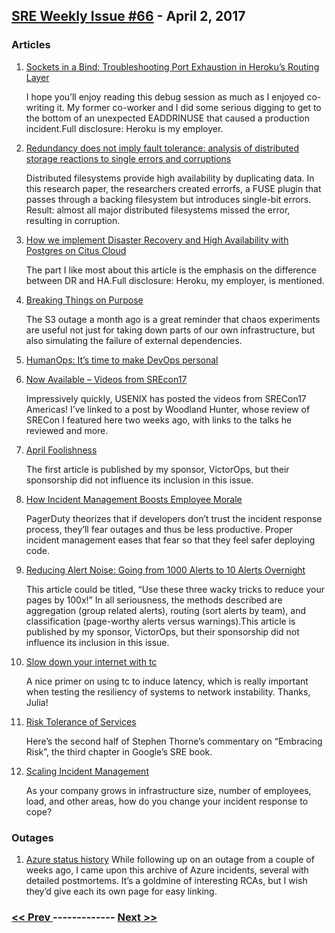 ## [SRE Weekly Issue #66](https://sreweekly.com/sre-weekly-issue-66/) - April 2, 2017
### Articles

1. [Sockets in a Bind: Troubleshooting Port Exhaustion in Heroku’s Routing Layer](https://engineering.heroku.com/blogs/2017-03-30-sockets-in-a-bind/)

    I hope you’ll enjoy reading this debug session as much as I enjoyed co-writing it. My former co-worker and I did some serious digging to get to the bottom of an unexpected EADDRINUSE that caused a production incident.Full disclosure: Heroku is my employer.
1. [Redundancy does not imply fault tolerance: analysis of distributed storage reactions to single errors and corruptions](https://blog.acolyer.org/2017/03/08/redundancy-does-not-imply-fault-tolerance-analysis-of-distributed-storage-reactions-to-single-errors-and-corruptions/)

    Distributed filesystems provide high availability by duplicating data. In this research paper, the researchers created errorfs, a FUSE plugin that passes through a backing filesystem but introduces single-bit errors. Result: almost all major distributed filesystems missed the error, resulting in corruption.
1. [How we implement Disaster Recovery and High Availability with Postgres on Citus Cloud](https://www.citusdata.com/blog/2017/03/23/a-look-into-disaster-recovery-and-high-availability-and-how-they-work-with-postgres-on-citus-cloud/)

    The part I like most about this article is the emphasis on the difference between DR and HA.Full disclosure: Heroku, my employer, is mentioned.
1. [Breaking Things on Purpose](https://blog.gremlininc.com/breaking-things-on-purpose-a519c0f5698b)

    The S3 outage a month ago is a great reminder that chaos experiments are useful not just for taking down parts of our own infrastructure, but also simulating the failure of external dependencies.
1. [HumanOps: It’s time to make DevOps personal](https://jaxenter.com/humanops-time-make-devops-personal-132949.html)

    
1. [Now Available – Videos from SREcon17](http://www.sitereliability.engineer/2017/03/30/srecon17-videos/)

    Impressively quickly, USENIX has posted the videos from SRECon17 Americas! I’ve linked to a post by Woodland Hunter, whose review of SRECon I featured here two weeks ago, with links to the talks he reviewed and more.
1. [April Foolishness](https://en.wikipedia.org/wiki/April_Fools%27_Day)

    The first article is published by my sponsor, VictorOps, but their sponsorship did not influence its inclusion in this issue.
1. [How Incident Management Boosts Employee Morale](https://www.pagerduty.com/blog/incident-management-employee-morale/)

    PagerDuty theorizes that if developers don’t trust the incident response process, they’ll fear outages and thus be less productive. Proper incident management eases that fear so that they feel safer deploying code.
1. [Reducing Alert Noise: Going from 1000 Alerts to 10 Alerts Overnight](https://victorops.com/blog/reducing-alert-noise-going-1000-alerts-10-alerts-overnight/)

    This article could be titled, “Use these three wacky tricks to reduce your pages by 100x!” In all seriousness, the methods described are aggregation (group related alerts), routing (sort alerts by team), and classification (page-worthy alerts versus warnings).This article is published by my sponsor, VictorOps, but their sponsorship did not influence its inclusion in this issue.
1. [Slow down your internet with tc](https://jvns.ca/blog/2017/04/01/slow-down-your-internet-with-tc/)

    A nice primer on using tc to induce latency, which is really important when testing the resiliency of systems to network instability. Thanks, Julia!
1. [Risk Tolerance of Services](https://medium.com/@jerub/risk-tolerance-of-services-3bdc8a61a065?source=rss-3ea3ed468e7c------2)

    Here’s the second half of Stephen Thorne’s commentary on “Embracing Risk”, the third chapter in Google’s SRE book.
1. [Scaling Incident Management](https://www.pagerduty.com/blog/scaling-incident-management/)

    As your company grows in infrastructure size, number of employees, load, and other areas, how do you change your incident response to cope?
### Outages

1. [Azure status history](https://azure.microsoft.com/en-us/status/history/)
    While following up on an outage from a couple of weeks ago, I came upon this archive of Azure incidents, several with detailed postmortems. It’s a goldmine of interesting RCAs, but I wish they’d give each its own page for easy linking.

### [ << Prev ](sreweekly-65.md) ------------- [ Next >> ](sreweekly-67.md)